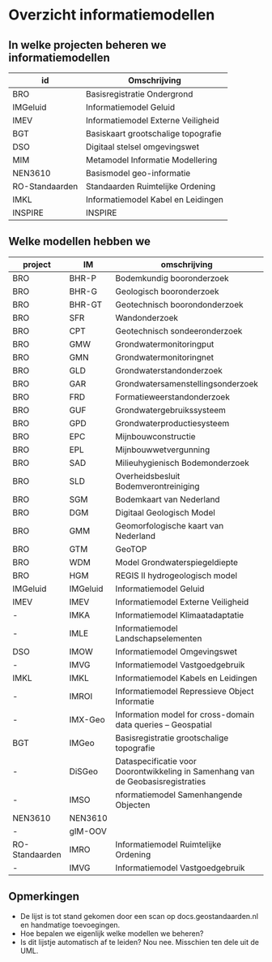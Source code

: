 # Overzicht informatiemodellen

## In welke projecten beheren we informatiemodellen

| id             | Omschrijving                        |
| -------------- | ----------------------------------- |
| BRO            | Basisregistratie Ondergrond         |
| IMGeluid       | Informatiemodel Geluid              |
| IMEV           | Informatiemodel Externe Veiligheid  |
| BGT            | Basiskaart grootschalige topografie |
| DSO            | Digitaal stelsel omgevingswet       |
| MIM            | Metamodel Informatie Modellering    |
| NEN3610        | Basismodel geo-informatie           |
| RO-Standaarden | Standaarden Ruimtelijke Ordening    |
| IMKL           | Informatiemodel Kabel en Leidingen  |
| INSPIRE        | INSPIRE                             |

## Welke modellen hebben we

| project        | IM       | omschrijving                                                                    | versie | MIM   | NEN3610      |
| -------------- | -------- | ------------------------------------------------------------------------------- | ------ | ----- | ------------ |
| BRO            | BHR-P    | Bodemkundig booronderzoek                                                       | 2.1    | 1.0   | NEN3610:2016 |
| BRO            | BHR-G    | Geologisch booronderzoek                                                        | 3.1    | 1.1   | NEN3610:2016 |
| BRO            | BHR-GT   | Geotechnisch boorondonderzoek                                                   | 2.2    | 1.1   | NEN3610:2016 |
| BRO            | SFR      | Wandonderzoek                                                                   | 2.1    | 1.1   | NEN3610:2016 |
| BRO            | CPT      | Geotechnisch sondeeronderzoek                                                   | 1.1    | 1.0   | NEN3610:2016 |
| BRO            | GMW      | Grondwatermonitoringput                                                         | 1.0    | 1.1.1 | NEN3610:2022 |
| BRO            | GMN      | Grondwatermonitoringnet                                                         | 1.0    | 1.0   | NEN3610:2016 |
| BRO            | GLD      | Grondwaterstandonderzoek                                                        | 1.1    | 1.1   | NEN3610:2016 |
| BRO            | GAR      | Grondwatersamenstellingsonderzoek                                               | 1.1    | 1.1   | NEN3610:2016 |
| BRO            | FRD      | Formatieweerstandonderzoek                                                      | 1.0    | 1.0   | NEN3610:2016 |
| BRO            | GUF      | Grondwatergebruikssysteem                                                       | 1.0    | 1.1   | NEN3610:2016 |
| BRO            | GPD      | Grondwaterproductiesysteem                                                      | 1.0    | 1.1   | NEN3610:2016 |
| BRO            | EPC      | Mijnbouwconstructie                                                             | 1.0    | 1.1   | NEN3610:2016 |
| BRO            | EPL      | Mijnbouwwetvergunning                                                           | 2.0    | 1.1   | NEN3610:2016 |
| BRO            | SAD      | Milieuhygienisch Bodemonderzoek                                                 | 1.1    | 1.1.1 | NEN3610:2022 |
| BRO            | SLD      | Overheidsbesluit Bodemverontreiniging                                           | 1.0    | 1.1.1 | NEN3610:2022 |
| BRO            | SGM      | Bodemkaart van Nederland                                                        | 1.2    | 1.0   | NEN3610:2016 |
| BRO            | DGM      | Digitaal Geologisch Model                                                       | 1.0    |       | NEN3610:2016 |
| BRO            | GMM      | Geomorfologische kaart van Nederland                                            | 1.1    | 1.0   | NEN3610:2016 |
| BRO            | GTM      | GeoTOP                                                                          | 1.0    |       | NEN3610:2016 |
| BRO            | WDM      | Model Grondwaterspiegeldiepte                                                   | 1.1    | 1.0   | NEN3610:2016 |
| BRO            | HGM      | REGIS II hydrogeologisch model                                                  | 1.1    |       | NEN3610:2016 |
| IMGeluid       | IMGeluid | Informatiemodel Geluid                                                          | 3.1    | 1.1   | NEN3610:2011 |
| IMEV           | IMEV     | Informatiemodel Externe Veiligheid                                              | 2.0    | 1.1.1 | NEN3610:2011 |
| -              | IMKA     | Informatiemodel Klimaatadaptatie                                                |        |       |              |
| -              | IMLE     | Informatiemodel Landschapselementen                                             |        |       |              |
| DSO            | IMOW     | Informatiemodel Omgevingswet                                                    | 3.1    | 1.2   |              |
| -              | IMVG     | Informatiemodel Vastgoedgebruik                                                 |        |       |              |
| IMKL           | IMKL     | Informatiemodel Kabels en Leidingen                                             |        |       |              |
| -              | IMROI    | Informatiemodel Repressieve Object Informatie                                   |        |       |              |
| -              | IMX-Geo  | Information model for cross-domain data queries – Geospatial                    |        |       |              |
| BGT            | IMGeo    | Basisregistratie grootschalige topografie                                       | 2.2    |       | NEN3610:2011 |
| -              | DiSGeo   | Dataspecificatie voor Doorontwikkeling in Samenhang van de Geobasisregistraties |        |       |              |
| -              | IMSO     | nformatiemodel Samenhangende Objecten                                           |        |       |              |
| NEN3610        | NEN3610  |                                                                                 |        |       |              |
| -              | gIM-OOV  |                                                                                 |        |       |              |
| RO-Standaarden | IMRO     | Informatiemodel Ruimtelijke Ordening                                            |        |       |              |
| -              | IMVG     | Informatiemodel Vastgoedgebruik                                                 |        |       |              |




## Opmerkingen

- De lijst is tot stand gekomen door een scan op docs.geostandaarden.nl en handmatige toevoegingen.
- Hoe bepalen we eigenlijk welke modellen we beheren?
- Is dit lijstje automatisch af te leiden? Nou nee. Misschien ten dele uit de UML.

